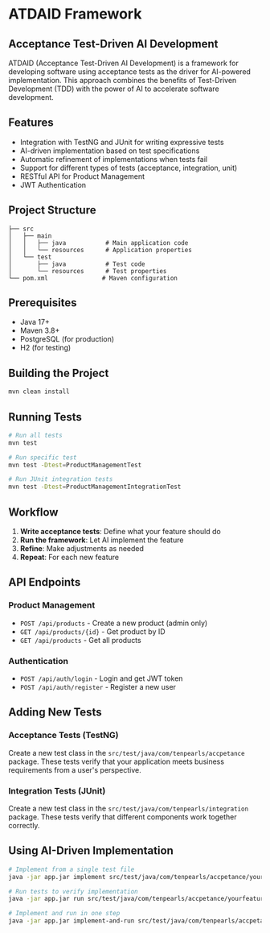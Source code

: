# ATDAID Framework

## Acceptance Test-Driven AI Development

ATDAID (Acceptance Test-Driven AI Development) is a framework for developing software using acceptance tests as the driver for AI-powered implementation. This approach combines the benefits of Test-Driven Development (TDD) with the power of AI to accelerate software development.

## Features

- Integration with TestNG and JUnit for writing expressive tests
- AI-driven implementation based on test specifications
- Automatic refinement of implementations when tests fail
- Support for different types of tests (acceptance, integration, unit)
- RESTful API for Product Management
- JWT Authentication

## Project Structure

```
├── src
│   ├── main
│   │   ├── java           # Main application code
│   │   └── resources      # Application properties
│   └── test
│       ├── java           # Test code
│       └── resources      # Test properties
└── pom.xml               # Maven configuration
```

## Prerequisites

- Java 17+
- Maven 3.8+
- PostgreSQL (for production)
- H2 (for testing)

## Building the Project

```bash
mvn clean install
```

## Running Tests

```bash
# Run all tests
mvn test

# Run specific test
mvn test -Dtest=ProductManagementTest

# Run JUnit integration tests
mvn test -Dtest=ProductManagementIntegrationTest
```

## Workflow

1. **Write acceptance tests**: Define what your feature should do
2. **Run the framework**: Let AI implement the feature
3. **Refine**: Make adjustments as needed
4. **Repeat**: For each new feature

## API Endpoints

### Product Management

- `POST /api/products` - Create a new product (admin only)
- `GET /api/products/{id}` - Get product by ID
- `GET /api/products` - Get all products

### Authentication

- `POST /api/auth/login` - Login and get JWT token
- `POST /api/auth/register` - Register a new user

## Adding New Tests

### Acceptance Tests (TestNG)

Create a new test class in the `src/test/java/com/tenpearls/accpetance` package. These tests verify that your application meets business requirements from a user's perspective.

### Integration Tests (JUnit)

Create a new test class in the `src/test/java/com/tenpearls/integration` package. These tests verify that different components work together correctly.

## Using AI-Driven Implementation

```bash
# Implement from a single test file
java -jar app.jar implement src/test/java/com/tenpearls/accpetance/yourfeature/YourFeatureTest.java

# Run tests to verify implementation
java -jar app.jar run src/test/java/com/tenpearls/accpetance/yourfeature/YourFeatureTest.java

# Implement and run in one step
java -jar app.jar implement-and-run src/test/java/com/tenpearls/accpetance/yourfeature/YourFeatureTest.java
```